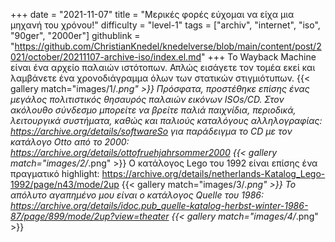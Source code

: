 +++
date = "2021-11-07"
title = "Μερικές φορές εύχομαι να είχα μια μηχανή του χρόνου!"
difficulty = "level-1"
tags = ["archiv", "internet", "iso", "90ger", "2000er"]
githublink = "https://github.com/ChristianKnedel/knedelverse/blob/main/content/post/2021/october/20211107-archive-iso/index.el.md"
+++
Το Wayback Machine είναι ένα αρχείο παλαιών ιστότοπων. Απλώς εισάγετε τον τομέα εκεί και λαμβάνετε ένα χρονοδιάγραμμα όλων των στατικών στιγμιότυπων.
{{< gallery match="images/1/*.png" >}}
Πρόσφατα, προστέθηκε επίσης ένας μεγάλος πολιτιστικός θησαυρός παλαιών εικόνων ISOs/CD. Στον ακόλουθο σύνδεσμο μπορείτε να βρείτε παλιά παιχνίδια, περιοδικά, λειτουργικά συστήματα, καθώς και παλιούς καταλόγους αλληλογραφίας: https://archive.org/details/softwareSo για παράδειγμα το CD με τον κατάλογο Otto από το 2000: https://archive.org/details/ottofruehjahrsommer2000
{{< gallery match="images/2/*.png" >}}
Ο κατάλογος Lego του 1992 είναι επίσης ένα πραγματικό highlight: https://archive.org/details/netherlands-Katalog_Lego-1992/page/n43/mode/2up
{{< gallery match="images/3/*.png" >}}
Το απόλυτο αγαπημένο μου είναι ο κατάλογος Quelle του 1986: https://archive.org/details/idoc.pub_quelle-katalog-herbst-winter-1986-87/page/899/mode/2up?view=theater
{{< gallery match="images/4/*.png" >}}